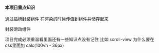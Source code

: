 #### 本项目重点知识

通过插槽封装组件
在渲染的时候传值到组件并储存起来

封装滑动组件

项目完成必须重温看里面还有一些知识点没有记住
比如 scroll-view 为什么要在css里面加 calc(100vh - 36px)